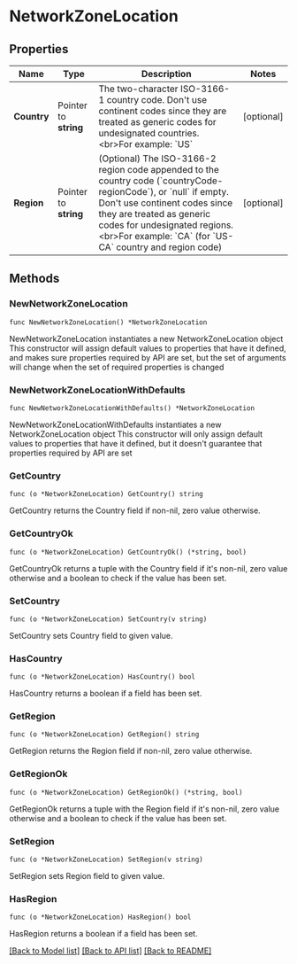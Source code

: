 # NetworkZoneLocation

## Properties

Name | Type | Description | Notes
------------ | ------------- | ------------- | -------------
**Country** | Pointer to **string** | The two-character ISO-3166-1 country code. Don&#39;t use continent codes since they are treated as generic codes for undesignated countries. &lt;br&gt;For example: &#x60;US&#x60; | [optional] 
**Region** | Pointer to **string** | (Optional) The ISO-3166-2 region code appended to the country code (&#x60;countryCode-regionCode&#x60;), or &#x60;null&#x60; if empty. Don&#39;t use continent codes since they are treated as generic codes for undesignated regions. &lt;br&gt;For example: &#x60;CA&#x60; (for &#x60;US-CA&#x60; country and region code) | [optional] 

## Methods

### NewNetworkZoneLocation

`func NewNetworkZoneLocation() *NetworkZoneLocation`

NewNetworkZoneLocation instantiates a new NetworkZoneLocation object
This constructor will assign default values to properties that have it defined,
and makes sure properties required by API are set, but the set of arguments
will change when the set of required properties is changed

### NewNetworkZoneLocationWithDefaults

`func NewNetworkZoneLocationWithDefaults() *NetworkZoneLocation`

NewNetworkZoneLocationWithDefaults instantiates a new NetworkZoneLocation object
This constructor will only assign default values to properties that have it defined,
but it doesn't guarantee that properties required by API are set

### GetCountry

`func (o *NetworkZoneLocation) GetCountry() string`

GetCountry returns the Country field if non-nil, zero value otherwise.

### GetCountryOk

`func (o *NetworkZoneLocation) GetCountryOk() (*string, bool)`

GetCountryOk returns a tuple with the Country field if it's non-nil, zero value otherwise
and a boolean to check if the value has been set.

### SetCountry

`func (o *NetworkZoneLocation) SetCountry(v string)`

SetCountry sets Country field to given value.

### HasCountry

`func (o *NetworkZoneLocation) HasCountry() bool`

HasCountry returns a boolean if a field has been set.

### GetRegion

`func (o *NetworkZoneLocation) GetRegion() string`

GetRegion returns the Region field if non-nil, zero value otherwise.

### GetRegionOk

`func (o *NetworkZoneLocation) GetRegionOk() (*string, bool)`

GetRegionOk returns a tuple with the Region field if it's non-nil, zero value otherwise
and a boolean to check if the value has been set.

### SetRegion

`func (o *NetworkZoneLocation) SetRegion(v string)`

SetRegion sets Region field to given value.

### HasRegion

`func (o *NetworkZoneLocation) HasRegion() bool`

HasRegion returns a boolean if a field has been set.


[[Back to Model list]](../README.md#documentation-for-models) [[Back to API list]](../README.md#documentation-for-api-endpoints) [[Back to README]](../README.md)


